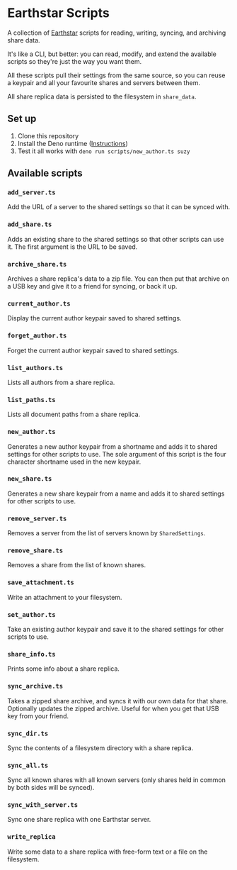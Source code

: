 # Earthstar Scripts

A collection of [Earthstar](https://earthstar-project.org) scripts for reading,
writing, syncing, and archiving share data.

It's like a CLI, but better: you can read, modify, and extend the available
scripts so they're just the way you want them.

All these scripts pull their settings from the same source, so you can reuse a
keypair and all your favourite shares and servers between them.

All share replica data is persisted to the filesystem in `share_data`.

## Set up

1. Clone this repository
2. Install the Deno runtime
   ([Instructions](https://deno.land/manual@v1.29.1/getting_started/installation))
3. Test it all works with `deno run scripts/new_author.ts suzy`

## Available scripts

### `add_server.ts`

Add the URL of a server to the shared settings so that it can be synced with.

### `add_share.ts`

Adds an existing share to the shared settings so that other scripts can use it.
The first argument is the URL to be saved.

### `archive_share.ts`

Archives a share replica's data to a zip file. You can then put that archive on
a USB key and give it to a friend for syncing, or back it up.

### `current_author.ts`

Display the current author keypair saved to shared settings.

### `forget_author.ts`

Forget the current author keypair saved to shared settings.

### `list_authors.ts`

Lists all authors from a share replica.

### `list_paths.ts`

Lists all document paths from a share replica.

### `new_author.ts`

Generates a new author keypair from a shortname and adds it to shared settings
for other scripts to use. The sole argument of this script is the four character
shortname used in the new keypair.

### `new_share.ts`

Generates a new share keypair from a name and adds it to shared settings for
other scripts to use.

### `remove_server.ts`

Removes a server from the list of servers known by `SharedSettings`.

### `remove_share.ts`

Removes a share from the list of known shares.

### `save_attachment.ts`

Write an attachment to your filesystem.

### `set_author.ts`

Take an existing author keypair and save it to the shared settings for other
scripts to use.

### `share_info.ts`

Prints some info about a share replica.

### `sync_archive.ts`

Takes a zipped share archive, and syncs it with our own data for that share.
Optionally updates the zipped archive. Useful for when you get that USB key from
your friend.

### `sync_dir.ts`

Sync the contents of a filesystem directory with a share replica.

### `sync_all.ts`

Sync all known shares with all known servers (only shares held in common by both
sides will be synced).

### `sync_with_server.ts`

Sync one share replica with one Earthstar server.

### `write_replica`

Write some data to a share replica with free-form text or a file on the
filesystem.
